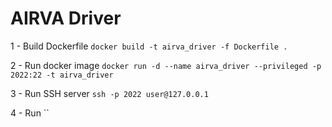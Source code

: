 # AIRVA Driver

1 - Build Dockerfile
`docker build -t airva_driver -f Dockerfile .`

2 - Run docker image
`docker run -d --name airva_driver --privileged -p 2022:22 -t airva_driver`

3 - Run SSH server
`ssh -p 2022 user@127.0.0.1`

4 - Run
``